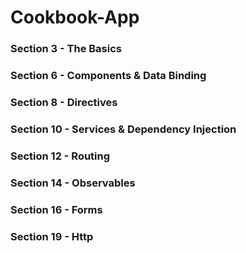 # Cookbook-App

### Section 3 - The Basics
### Section 6 - Components & Data Binding
### Section 8 - Directives
### Section 10 - Services & Dependency Injection
### Section 12 - Routing
### Section 14 - Observables
### Section 16 - Forms
### Section 19 - Http
